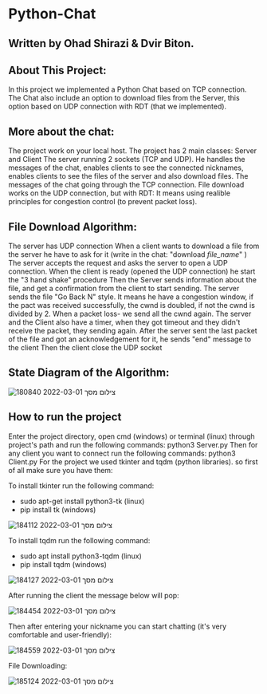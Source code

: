 # Python-Chat

## Written by Ohad Shirazi & Dvir Biton.


## About This Project:

In this project we implemented a Python Chat based on TCP connection. The Chat also include an option to download files from the Server, this option based on UDP connection with RDT (that we implemented).

## More about the chat:
The project work on your local host.
The project has 2 main classes:
Server and Client
The server running 2 sockets (TCP and UDP). He handles the messages of the chat, enables clients to see the connected nicknames,
enables clients to see the files of the server and also download files.
The messages of the chat going through the TCP connection.
File download works on the UDP connection, but with RDT:
It means using realible principles for congestion control (to prevent packet loss).

## File Download Algorithm:
The server has UDP connection
When a client wants to download a file from the server he have to ask for it (write in the chat: "download *file_name*" )
The server accepts the request and asks the server to open a UDP connection.
When the client is ready (opened the UDP connection) he start the "3 hand shake" procedure
Then the Server sends information about the file, and get a confirmation from the client to start sending.
The server sends the file "Go Back N" style.
It means he have a congestion window, if the pact was received successfully, the cwnd is doubled, if not the cwnd is divided by 2.
When a packet loss- we send all the cwnd again.
The server and the Client also have a timer, when they got timeout and they didn't receive the packet, they sending again.
After the server sent the last packet of the file and got an acknowledgement for it, he sends "end" message to the client
Then the client close the UDP socket

## State Diagram of the Algorithm:


![צילום מסך 2022-03-01 180840](https://user-images.githubusercontent.com/92723105/156204947-b921c043-e93d-4668-8193-f41a590bcb6c.png)



## How to run the project
Enter the project directory, open cmd (windows) or terminal (linux) through project's path and run the following commands:
python3 Server.py
Then for any client you want  to connect run the following commands:
python3 Client.py
For the project we used tkinter and tqdm (python libraries).
so first of all make sure you have them:

To install tkinter run the following command:
* sudo apt-get install python3-tk (linux)
* pip install tk (windows)

![צילום מסך 2022-03-01 184112](https://user-images.githubusercontent.com/92723105/156210965-6d85f63a-777d-450b-831b-983bfe128f59.png)


To install tqdm run the following command:
* sudo apt install python3-tqdm (linux)
* pip install tqdm (windows)

![צילום מסך 2022-03-01 184127](https://user-images.githubusercontent.com/92723105/156211142-727802b5-15bc-4d75-80d3-3d033c4474c2.png)

After running the client the message below will pop:

![צילום מסך 2022-03-01 184454](https://user-images.githubusercontent.com/92723105/156212038-6fdd547d-c2eb-4243-8d9c-b3d13749fd1b.png)

Then after entering your nickname you can start chatting (it's very comfortable and user-friendly):

![צילום מסך 2022-03-01 184559](https://user-images.githubusercontent.com/92723105/156212293-766dbcdc-1a67-41f7-af05-c431f4d148ad.png)

File Downloading:

![צילום מסך 2022-03-01 185124](https://user-images.githubusercontent.com/92723105/156212483-ae748316-8431-45b0-af22-b5936742eb12.png)




